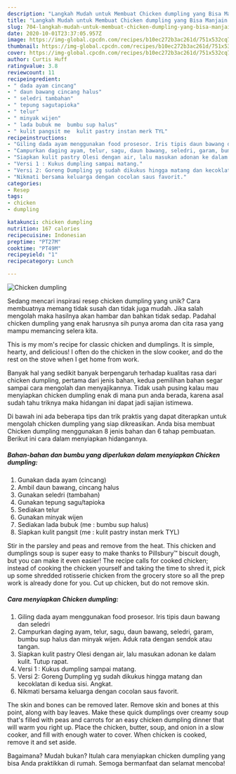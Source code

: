 ```yaml
---
description: "Langkah Mudah untuk Membuat Chicken dumpling yang Bisa Manjain Lidah"
title: "Langkah Mudah untuk Membuat Chicken dumpling yang Bisa Manjain Lidah"
slug: 704-langkah-mudah-untuk-membuat-chicken-dumpling-yang-bisa-manjain-lidah
date: 2020-10-01T23:37:05.957Z
image: https://img-global.cpcdn.com/recipes/b10ec272b3ac261d/751x532cq70/chicken-dumpling-foto-resep-utama.jpg
thumbnail: https://img-global.cpcdn.com/recipes/b10ec272b3ac261d/751x532cq70/chicken-dumpling-foto-resep-utama.jpg
cover: https://img-global.cpcdn.com/recipes/b10ec272b3ac261d/751x532cq70/chicken-dumpling-foto-resep-utama.jpg
author: Curtis Huff
ratingvalue: 3.8
reviewcount: 11
recipeingredient:
- " dada ayam cincang"
- " daun bawang cincang halus"
- " seledri tambahan"
- " tepung sagutapioka"
- " telur"
- " minyak wijen"
- " lada bubuk me  bumbu sup halus"
- " kulit pangsit me  kulit pastry instan merk TYL"
recipeinstructions:
- "Giling dada ayam menggunakan food prosesor. Iris tipis daun bawang dan seledri"
- "Campurkan daging ayam, telur, sagu, daun bawang, seledri, garam, bumbu sup halus dan minyak wijen. Aduk rata dengan sendok atau tangan."
- "Siapkan kulit pastry Olesi dengan air, lalu masukan adonan ke dalam kulit. Tutup rapat."
- "Versi 1 : Kukus dumpling sampai matang."
- "Versi 2: Goreng Dumpling yg sudah dikukus hingga matang dan kecoklatan di kedua sisi. Angkat."
- "Nikmati bersama keluarga dengan cocolan saus favorit."
categories:
- Resep
tags:
- chicken
- dumpling

katakunci: chicken dumpling 
nutrition: 167 calories
recipecuisine: Indonesian
preptime: "PT27M"
cooktime: "PT49M"
recipeyield: "1"
recipecategory: Lunch

---
```



![Chicken dumpling](https://img-global.cpcdn.com/recipes/b10ec272b3ac261d/751x532cq70/chicken-dumpling-foto-resep-utama.jpg)

Sedang mencari inspirasi resep chicken dumpling yang unik? Cara membuatnya memang tidak susah dan tidak juga mudah. Jika salah mengolah maka hasilnya akan hambar dan bahkan tidak sedap. Padahal chicken dumpling yang enak harusnya sih punya aroma dan cita rasa yang mampu memancing selera kita.

This is my mom&#39;s recipe for classic chicken and dumplings. It is simple, hearty, and delicious! I often do the chicken in the slow cooker, and do the rest on the stove when I get home from work.

Banyak hal yang sedikit banyak berpengaruh terhadap kualitas rasa dari chicken dumpling, pertama dari jenis bahan, kedua pemilihan bahan segar sampai cara mengolah dan menyajikannya. Tidak usah pusing kalau mau menyiapkan chicken dumpling enak di mana pun anda berada, karena asal sudah tahu triknya maka hidangan ini dapat jadi sajian istimewa.


Di bawah ini ada beberapa tips dan trik praktis yang dapat diterapkan untuk mengolah chicken dumpling yang siap dikreasikan. Anda bisa membuat Chicken dumpling menggunakan 8 jenis bahan dan 6 tahap pembuatan. Berikut ini cara dalam menyiapkan hidangannya.

<!--inarticleads1-->

##### Bahan-bahan dan bumbu yang diperlukan dalam menyiapkan Chicken dumpling:

1. Gunakan  dada ayam (cincang)
1. Ambil  daun bawang, cincang halus
1. Gunakan  seledri (tambahan)
1. Gunakan  tepung sagu/tapioka
1. Sediakan  telur
1. Gunakan  minyak wijen
1. Sediakan  lada bubuk (me : bumbu sup halus)
1. Siapkan  kulit pangsit (me : kulit pastry instan merk TYL)


Stir in the parsley and peas and remove from the heat. This chicken and dumplings soup is super easy to make thanks to Pillsbury™ biscuit dough, but you can make it even easier! The recipe calls for cooked chicken; instead of cooking the chicken yourself and taking the time to shred it, pick up some shredded rotisserie chicken from the grocery store so all the prep work is already done for you. Cut up chicken, but do not remove skin. 

<!--inarticleads2-->

##### Cara menyiapkan Chicken dumpling:

1. Giling dada ayam menggunakan food prosesor. Iris tipis daun bawang dan seledri
1. Campurkan daging ayam, telur, sagu, daun bawang, seledri, garam, bumbu sup halus dan minyak wijen. Aduk rata dengan sendok atau tangan.
1. Siapkan kulit pastry Olesi dengan air, lalu masukan adonan ke dalam kulit. Tutup rapat.
1. Versi 1 : Kukus dumpling sampai matang.
1. Versi 2: Goreng Dumpling yg sudah dikukus hingga matang dan kecoklatan di kedua sisi. Angkat.
1. Nikmati bersama keluarga dengan cocolan saus favorit.


The skin and bones can be removed later. Remove skin and bones at this point, along with bay leaves. Make these quick dumplings over creamy soup that&#39;s filled with peas and carrots for an easy chicken dumpling dinner that will warm you right up. Place the chicken, butter, soup, and onion in a slow cooker, and fill with enough water to cover. When chicken is cooked, remove it and set aside. 

Bagaimana? Mudah bukan? Itulah cara menyiapkan chicken dumpling yang bisa Anda praktikkan di rumah. Semoga bermanfaat dan selamat mencoba!
